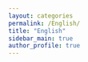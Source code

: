 ```yaml
---
layout: categories
permalink: /English/
title: "English"
sidebar_main: true
author_profile: true
---
```

